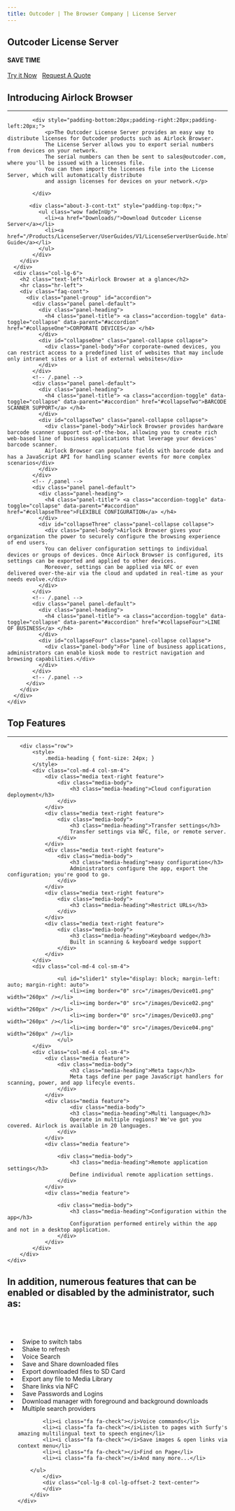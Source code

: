 ```yaml
---
title: Outcoder | The Browser Company | License Server
---
```


<section id="banner-3" class="section-padding" style="background:url(/images/license-server-bg.png) no-repeat 0 0; background-position:center; background-attachment:fixed;  background-size: cover; }">
  <div class="container">
	<div class="row">
	  <div class="col-lg-8 col-lg-offset-2">
		<div class="banner-2-cont">
		  <h1 class="wow fadeInUp text-center">Outcoder License Server</h1>
		  <h4 class="wow fadeInUp text-center hidden-xs">SAVE TIME</h4>
		  <div class="text-center hidden-xs"><a href="#" class="btn btn-black btn-xl">Try it Now</a> &nbsp; <a href="#" class="btn btn-default btn-xl">Request A Quote</a></div>
		</div>
	  </div>
	</div>
  </div>
</section>


<section id="faq-team" class="section-padding">
  <div class="container">
	<div class="row">
	  <div class="col-lg-6">
		<h2 class="text-left">Introducing Airlock Browser</h2>
		<hr class="hr-left">
		<div class="row">
		  
			<div style="padding-bottom:20px;padding-right:20px;padding-left:20px;"> 
				<p>The Outcoder License Server provides an easy way to distribute licenses for Outcoder products such as Airlock Browser. 
				The License Server allows you to export serial numbers from devices on your network. 
				The serial numbers can then be sent to sales@outcoder.com, where you'll be issued with a licenses file. 
				You can then import the licenses file into the License Server, which will automatically distribute 
				and assign licenses for devices on your network.</p>
			  
			</div>
		 
		   <div class="about-3-cont-txt" style="padding-top:0px;">
			  <ul class="wow fadeInUp">
				<li><a href="Downloads/">Download Outcoder License Server</a></li>
				<li><a href="/Products/LicenseServer/UserGuides/V1/LicenseServerUserGuide.html">User Guide</a></li>
			  </ul>
			</div>
		</div>
	  </div>
	  <div class="col-lg-6">
		<h2 class="text-left">Airlock Browser at a glance</h2>
		<hr class="hr-left">
		<div class="faq-cont">
		  <div class="panel-group" id="accordion">
			<div class="panel panel-default">
			  <div class="panel-heading">
				<h4 class="panel-title"> <a class="accordion-toggle" data-toggle="collapse" data-parent="#accordion" href="#collapseOne">CORPORATE DEVICES</a> </h4>
			  </div>
			  <div id="collapseOne" class="panel-collapse collapse">
				<div class="panel-body">For corporate-owned devices, you can restrict access to a predefined list of websites that may include only intranet sites or a list of external websites</div>
			  </div>
			</div>
			<!-- /.panel -->
			<div class="panel panel-default">
			  <div class="panel-heading">
				<h4 class="panel-title"> <a class="accordion-toggle" data-toggle="collapse" data-parent="#accordion" href="#collapseTwo">BARCODE SCANNER SUPPORT</a> </h4>
			  </div>
			  <div id="collapseTwo" class="panel-collapse collapse">
				<div class="panel-body">Airlock Browser provides hardware barcode scanner support out-of-the-box, allowing you to create rich web-based line of business applications that leverage your devices' barcode scanner. 
				Airlock Browser can populate fields with barcode data and has a JavaScript API for handling scanner events for more complex scenarios</div>
			  </div>
			</div>
			<!-- /.panel -->
			<div class="panel panel-default">
			  <div class="panel-heading">
				<h4 class="panel-title"> <a class="accordion-toggle" data-toggle="collapse" data-parent="#accordion" href="#collapseThree">FLEXIBLE CONFIGURATION</a> </h4>
			  </div>
			  <div id="collapseThree" class="panel-collapse collapse">
				<div class="panel-body">Airlock Browser gives your organization the power to securely configure the browsing experience of end users. 
				You can deliver configuration settings to individual devices or groups of devices. Once Airlock Browser is configured, its settings can be exported and applied to other devices. 
				Moreover, settings can be applied via NFC or even delivered over-the-air via the cloud and updated in real-time as your needs evolve.</div>
			  </div>
			</div>
			<!-- /.panel -->
			<div class="panel panel-default">
			  <div class="panel-heading">
				<h4 class="panel-title"> <a class="accordion-toggle" data-toggle="collapse" data-parent="#accordion" href="#collapseFour">LINE OF BUSINESS</a> </h4>
			  </div>
			  <div id="collapseFour" class="panel-collapse collapse">
				<div class="panel-body">For line of business applications, administrators can enable kiosk mode to restrict navigation and browsing capabilities.</div>
			  </div>
			</div>
			<!-- /.panel --> 
		  </div>
		</div>
	  </div>
	</div>
  </div>
</section>

<section id="services-1" class="section-padding-ash">
	<div class="container">
		<h2 class="text-center">Top Features</h2>
		<div class="text-center"><hr class="hr-center"></div>                    
				
		<div class="row">
			<style>
				.media-heading { font-size: 24px; }
			</style>
			<div class="col-md-4 col-sm-4">
				<div class="media text-right feature">
					<div class="media-body">
						<h3 class="media-heading">Cloud configuration deployment</h3>                               
					</div>
				</div>
				<div class="media text-right feature">
					<div class="media-body">
						<h3 class="media-heading">Transfer settings</h3>
						Transfer settings via NFC, file, or remote server.
					</div>
				</div>
				<div class="media text-right feature">
					<div class="media-body">
						<h3 class="media-heading">easy configuration</h3>
						Administrators configure the app, export the configuration; you're good to go.                                
					</div>
				</div>
				<div class="media text-right feature">    
					<div class="media-body">
						<h3 class="media-heading">Restrict URLs</h3>                               
					</div>
				</div>
				<div class="media text-right feature">
					<div class="media-body">
						<h3 class="media-heading">Keyboard wedge</h3>
						Built in scanning & keyboard wedge support                                
					</div>
				</div>
			</div>
			<div class="col-md-4 col-sm-4">

					<ul id="slider1" style="display: block; margin-left: auto; margin-right: auto">
						<li><img border="0" src="/images/Device01.png" width="260px" /></li>
						<li><img border="0" src="/images/Device02.png" width="260px" /></li>
						<li><img border="0" src="/images/Device03.png" width="260px" /></li>
						<li><img border="0" src="/images/Device04.png" width="260px" /></li>
					</ul>
			</div>
			<div class="col-md-4 col-sm-4">
				<div class="media feature">
					<div class="media-body">
						<h3 class="media-heading">Meta tags</h3>
						Meta tags define per page JavaScript handlers for scanning, power, and app lifecyle events.
					</div>
				</div>
				<div class="media feature">
						<div class="media-body">
						<h3 class="media-heading">Multi language</h3>
						Operate in multiple regions? We've got you covered. Airlock is available in 20 languages.
					</div>
				</div>
				<div class="media feature">

					<div class="media-body">
						<h3 class="media-heading">Remote application settings</h3>
						Define individual remote application settings.
					</div>
				</div>
				<div class="media feature">

					<div class="media-body">
						<h3 class="media-heading">Configuration within the app</h3>
						Configuration performed entirely within the app and not in a desktop application.
					</div>
				</div>
			</div>
		</div>
	</div>
</section>
	
	
<!-- About Section -->
<section class="section-padding">
	<div class="container">
		<div class="row">
			<div class="col-lg-12 text-center">
				<h2>In addition, numerous features that can be enabled or disabled by the administrator, such as:</h2>
				<br/><br/>
			</div>
		</div>
		<div class="row">
			<div class="col-lg-4 col-lg-offset-2">
				<style>
					i.fa.fa-check { margin-right: 10px }
				</style>
					<ul class="feature-list list-unstyled">
			<li><i class="fa fa-check"></i>Swipe to switch tabs</li>
			<li><i class="fa fa-check"></i>Shake to refresh</li>
			<li><i class="fa fa-check"></i>Voice Search</li>
			<li><i class="fa fa-check"></i>Save and Share downloaded files</li>
			<li><i class="fa fa-check"></i>Export downloaded files to SD Card</li>
			<li><i class="fa fa-check"></i>Export any file to Media Library</li>
			<li><i class="fa fa-check"></i>Share links via NFC</li>
			<li><i class="fa fa-check"></i>Save Passwords and Logins</li>
			<li><i class="fa fa-check"></i>Download manager with foreground and background downloads</li>
			<li><i class="fa fa-check"></i>Multiple search providers</li>
		</ul>
			</div>
			<div class="col-lg-4">
			<ul class="feature-list list-unstyled">

			<li><i class="fa fa-check"></i>Voice commands</li>
			<li><i class="fa fa-check"></i>Listen to pages with Surfy's amazing multilingual text to speech engine</li>
			<li><i class="fa fa-check"></i>Save images & open links via context menu</li>
			<li><i class="fa fa-check"></i>Find on Page</li>
			<li><i class="fa fa-check"></i>And many more...</li>
			
		</ul>            
			</div>
			<div class="col-lg-8 col-lg-offset-2 text-center">
			</div>
		</div>
	</div>
</section>
	